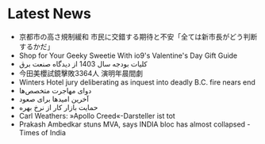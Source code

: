 # Latest News
-  京都市の高さ規制緩和 市民に交錯する期待と不安「全ては新市長がどう判断するかだ」
-  Shop for Your Geeky Sweetie With io9's Valentine's Day Gift Guide
-  کلیات بودجه سال 1403 از دیدگاه صنعت برق
-  今田美櫻試鏡擊敗3364人 演明年晨間劇
-  Winters Hotel jury deliberating as inquest into deadly B.C. fire nears end
-  دوای مهاجرت متخصص‌ها
-  آخرین امیدها برای صعود
-  حمایت بازار کار از نرخ بهره
-  Carl Weathers: »Apollo Creed«-Darsteller ist tot
-  Prakash Ambedkar stuns MVA, says INDIA bloc has almost collapsed - Times of India
